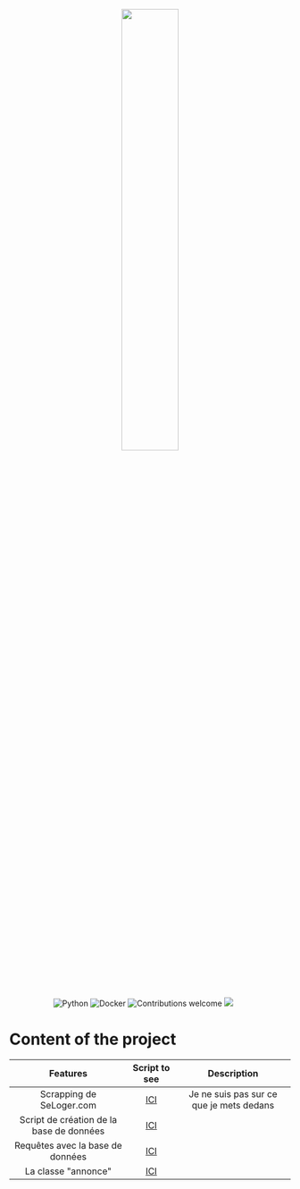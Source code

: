 <p align="center"><img width=45% src="https://zupimages.net/up/20/03/0tej.png"></p>

&nbsp;&nbsp;&nbsp;&nbsp;&nbsp;&nbsp;&nbsp;&nbsp;&nbsp;&nbsp;&nbsp;&nbsp;&nbsp;&nbsp;&nbsp;&nbsp;&nbsp;&nbsp;&nbsp;
![Python](https://img.shields.io/badge/python-v3.7-blue.svg)
![Docker](https://img.shields.io/badge/docker-yes-green.svg)
![Contributions welcome](https://img.shields.io/badge/contributions-welcome-orange.svg)
<a href="https://github.com/Simplon-IA-Bdx-1/realestate-guillaume-nicos-pierre-silvia/commits/master"><img src="https://img.shields.io/github/last-commit/CCOSTAN/Home-AssistantConfig.svg?style=plasticr"/></a>



# Content of the project

|   Features   |  Script to see  |  Description  |
|     :---:    |      :---:      |     :---:      |
| Scrapping de SeLoger.com   | [ICI](https://github.com/Simplon-IA-Bdx-1/realestate-guillaume-nicos-pierre-silvia/blob/master/scrapper/scrapper.py)      | Je ne suis pas sur ce que je mets dedans
| Script de création de la base de données     |  [ICI](https://github.com/Simplon-IA-Bdx-1/realestate-guillaume-nicos-pierre-silvia/blob/master/BDD/annonces.sql)        |
| Requêtes avec la base de données     |  [ICI](https://github.com/Simplon-IA-Bdx-1/realestate-guillaume-nicos-pierre-silvia/blob/master/scrapper/query.py)        |
| La classe "annonce"     |  [ICI](https://github.com/Simplon-IA-Bdx-1/realestate-guillaume-nicos-pierre-silvia/blob/master/scrapper/annonce.py)        |

